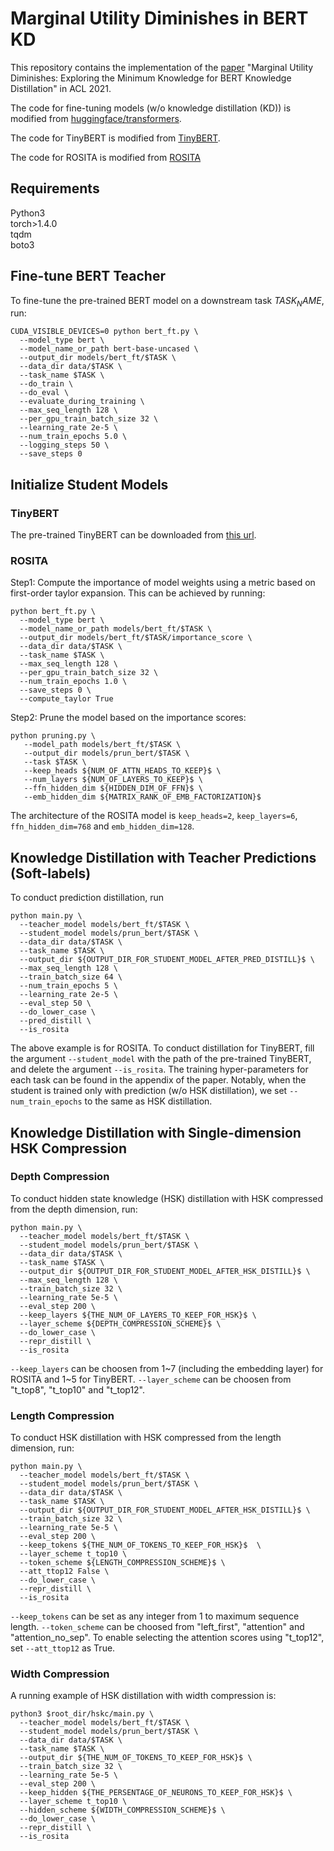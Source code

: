 # Marginal Utility Diminishes in BERT KD

This repository contains the implementation of the [paper](https://arxiv.org/abs/2106.05691) "Marginal Utility Diminishes: Exploring the Minimum Knowledge for BERT Knowledge Distillation" in ACL 2021.

The code for fine-tuning models (w/o knowledge distillation (KD)) is modified from [huggingface/transformers](https://github.com/huggingface/transformers).

The code for TinyBERT is modified from [TinyBERT](https://github.com/huawei-noah/Pretrained-Language-Model/tree/master/TinyBERT).

The code for ROSITA is modified from [ROSITA](https://github.com/llyx97/Rosita)

## Requirements

Python3 <br />
torch>1.4.0 <br />
tqdm <br />
boto3 <br />

## Fine-tune BERT Teacher
To fine-tune the pre-trained BERT model on a downstream task ${TASK_NAME}$, run:
```
CUDA_VISIBLE_DEVICES=0 python bert_ft.py \
  --model_type bert \
  --model_name_or_path bert-base-uncased \
  --output_dir models/bert_ft/$TASK \
  --data_dir data/$TASK \
  --task_name $TASK \
  --do_train \
  --do_eval \
  --evaluate_during_training \
  --max_seq_length 128 \
  --per_gpu_train_batch_size 32 \
  --learning_rate 2e-5 \
  --num_train_epochs 5.0 \
  --logging_steps 50 \
  --save_steps 0 
```

## Initialize Student Models

### TinyBERT 
The pre-trained TinyBERT can be downloaded from [this url](https://github.com/huawei-noah/Pretrained-Language-Model/tree/master/TinyBERT).

### ROSITA 
Step1: Compute the importance of model weights using a metric based on first-order taylor expansion. This can be achieved by running:
```
python bert_ft.py \
  --model_type bert \
  --model_name_or_path models/bert_ft/$TASK \
  --output_dir models/bert_ft/$TASK/importance_score \
  --data_dir data/$TASK \
  --task_name $TASK \
  --max_seq_length 128 \
  --per_gpu_train_batch_size 32 \
  --num_train_epochs 1.0 \
  --save_steps 0 \
  --compute_taylor True
```

Step2: Prune the model based on the importance scores:
```
python pruning.py \
   --model_path models/bert_ft/$TASK \
   --output_dir models/prun_bert/$TASK \
   --task $TASK \
   --keep_heads ${NUM_OF_ATTN_HEADS_TO_KEEP}$ \
   --num_layers ${NUM_OF_LAYERS_TO_KEEP}$ \
   --ffn_hidden_dim ${HIDDEN_DIM_OF_FFN}$ \
   --emb_hidden_dim ${MATRIX_RANK_OF_EMB_FACTORIZATION}$
```
The architecture of the ROSITA model is `keep_heads=2`, `keep_layers=6`, `ffn_hidden_dim=768` and `emb_hidden_dim=128`.

## Knowledge Distillation with Teacher Predictions (Soft-labels)
To conduct prediction distillation, run
```
python main.py \
  --teacher_model models/bert_ft/$TASK \
  --student_model models/prun_bert/$TASK \
  --data_dir data/$TASK \
  --task_name $TASK \
  --output_dir ${OUTPUT_DIR_FOR_STUDENT_MODEL_AFTER_PRED_DISTILL}$ \
  --max_seq_length 128 \
  --train_batch_size 64 \
  --num_train_epochs 5 \
  --learning_rate 2e-5 \
  --eval_step 50 \
  --do_lower_case \
  --pred_distill \
  --is_rosita
```
The above example is for ROSITA. To conduct distillation for TinyBERT, fill the argument `--student_model` with the path of the pre-trained TinyBERT, and delete the argument `--is_rosita`. The training hyper-parameters for each task can be found in the appendix of the paper. Notably, when the student is trained only with prediction (w/o HSK distillation), we set `--num_train_epochs` to the same as HSK distillation.

## Knowledge Distillation with Single-dimension HSK Compression

### Depth Compression
To conduct hidden state knowledge (HSK) distillation with HSK compressed from the depth dimension, run:
```
python main.py \
  --teacher_model models/bert_ft/$TASK \
  --student_model models/prun_bert/$TASK \
  --data_dir data/$TASK \
  --task_name $TASK \
  --output_dir ${OUTPUT_DIR_FOR_STUDENT_MODEL_AFTER_HSK_DISTILL}$ \
  --max_seq_length 128 \
  --train_batch_size 32 \
  --learning_rate 5e-5 \
  --eval_step 200 \
  --keep_layers ${THE_NUM_OF_LAYERS_TO_KEEP_FOR_HSK}$ \
  --layer_scheme ${DEPTH_COMPRESSION_SCHEME}$ \
  --do_lower_case \
  --repr_distill \
  --is_rosita
```
`--keep_layers` can be choosen from 1\~7 (including the embedding layer) for ROSITA and 1\~5 for TinyBERT. `--layer_scheme` can be choosen from "t_top8", "t_top10" and "t_top12".

### Length Compression
To conduct HSK distillation with HSK compressed from the length dimension, run:
```
python main.py \
  --teacher_model models/bert_ft/$TASK \
  --student_model models/prun_bert/$TASK \
  --data_dir data/$TASK \
  --task_name $TASK \
  --output_dir ${OUTPUT_DIR_FOR_STUDENT_MODEL_AFTER_HSK_DISTILL}$ \
  --train_batch_size 32 \
  --learning_rate 5e-5 \
  --eval_step 200 \
  --keep_tokens ${THE_NUM_OF_TOKENS_TO_KEEP_FOR_HSK}$  \
  --layer_scheme t_top10 \
  --token_scheme ${LENGTH_COMPRESSION_SCHEME}$ \
  --att_ttop12 False \
  --do_lower_case \
  --repr_distill \
  --is_rosita 
```
`--keep_tokens` can be set as any integer from 1 to maximum sequence length. `--token_scheme` can be choosed from "left_first", "attention" and "attention_no_sep". To enable selecting the attention scores using "t_top12", set `--att_ttop12` as True.

### Width Compression
A running example of HSK distillation with width compression is:
```
python3 $root_dir/hskc/main.py \
  --teacher_model models/bert_ft/$TASK \
  --student_model models/prun_bert/$TASK \
  --data_dir data/$TASK \
  --task_name $TASK \
  --output_dir ${THE_NUM_OF_TOKENS_TO_KEEP_FOR_HSK}$ \
  --train_batch_size 32 \
  --learning_rate 5e-5 \
  --eval_step 200 \
  --keep_hidden ${THE_PERSENTAGE_OF_NEURONS_TO_KEEP_FOR_HSK}$ \
  --layer_scheme t_top10 \
  --hidden_scheme ${WIDTH_COMPRESSION_SCHEME}$ \
  --do_lower_case \
  --repr_distill \
  --is_rosita 
```
